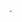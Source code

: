 <!--The main purpose of a cookie -->
<!--is to identify users and possibly prepare customized Web pages or to save information. -->


<!-- // -this password will encrypted with md5 library - server.js line 124
   // some information about md5: md5 is A cryptographic hash function is a fully defined, deterministic function which uses no secret key.
   // It takes as input a message of arbitrary length (a stream of bits, any bits) and produces a fixed-size output. (since the function can accept many more distinct inputs than it can produce distinct outputs), but we require that it is unfeasible to find even one collision -->.